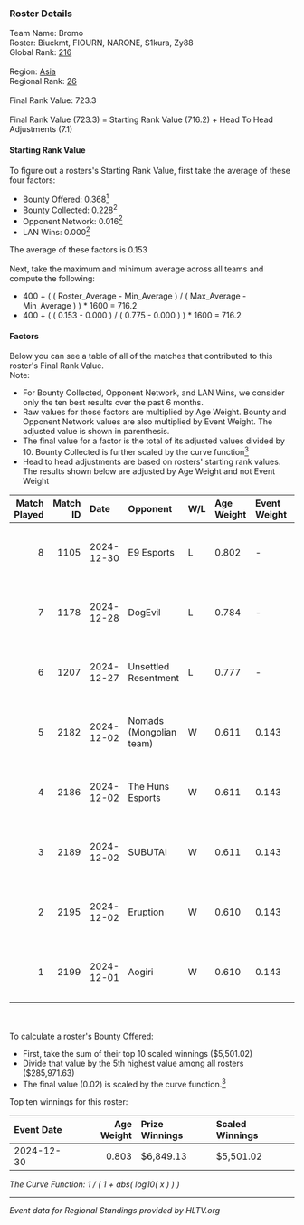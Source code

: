 ### Roster Details<br />
Team Name: Bromo<br />
Roster: Biuckmt, FIOURN, NARONE, S1kura, Zy88<br />
Global Rank: [216](../../standings_global_2025_02_28.md)<br />
<br />
Region: [Asia]( ../../standings_asia_2025_02_28.md)<br />
Regional Rank: [26]( ../../standings_asia_2025_02_28.md)<br />
<br />
Final Rank Value:  723.3<br />
<br />
Final Rank Value (723.3) = Starting Rank Value (716.2) + Head To Head Adjustments (7.1)<br />

#### Starting Rank Value<br />
To figure out a rosters's Starting Rank Value, first take the average of these four factors:<br />
- Bounty Offered: 0.368[<sup>1</sup>](#table2)
- Bounty Collected: 0.228[<sup>2</sup>](#table1)
- Opponent Network: 0.016[<sup>2</sup>](#table1)
- LAN Wins: 0.000[<sup>2</sup>](#table1)

The average of these factors is 0.153<br />
<br />
Next, take the maximum and minimum average across all teams and compute the following:<br />
- 400 + ( ( Roster_Average - Min_Average ) / ( Max_Average - Min_Average ) ) * 1600 = 716.2
- 400 + ( ( 0.153 - 0.000 ) / ( 0.775 - 0.000 ) ) * 1600 = 716.2


#### Factors<br />
Below you can see a table of all of the matches that contributed to this roster's Final Rank Value.<br />
Note:<br />

- For Bounty Collected, Opponent Network, and LAN Wins, we consider only the ten best results over the past 6 months.
- Raw values for those factors are multiplied by Age Weight. Bounty and Opponent Network values are also multiplied by Event Weight. The adjusted value is shown in parenthesis.
- The final value for a factor is the total of its adjusted values divided by 10. Bounty Collected is further scaled by the curve function[<sup>3</sup>](#curveFunction)
- Head to head adjustments are based on rosters' starting rank values. The results shown below are adjusted by Age Weight and not Event Weight
<span id="table1"></span><br />


| Match Played | Match ID | Date       | Opponent                | W/L | Age Weight | Event Weight | Bounty Collected | Opponent Network | LAN Wins  | H2H Adj. | Roster                                |
| -: | -: | :- | :- | :- | :- | :- | :- | :- | :- | -: | :- |
|            8 |     1105 | 2024-12-30 | E9 Esports              | L   | 0.802      | -            | -                | -                | -         |   -19.46 | Biuckmt, FIOURN, NARONE, S1kura, Zy88 |
|            7 |     1178 | 2024-12-28 | DogEvil                 | L   | 0.784      | -            | -                | -                | -         |    -8.74 | Biuckmt, FIOURN, NARONE, S1kura, Zy88 |
|            6 |     1207 | 2024-12-27 | Unsettled Resentment    | L   | 0.777      | -            | -                | -                | -         |   -10.11 | Biuckmt, FIOURN, NARONE, S1kura, Zy88 |
|            5 |     2182 | 2024-12-02 | Nomads (Mongolian team) | W   | 0.611      | 0.143        | 0.001 (0.000)    | 0.420 (0.037)    | 0 (0.000) |     8.87 | Biuckmt, FIOURN, NARONE, S1kura, Zy88 |
|            4 |     2186 | 2024-12-02 | The Huns Esports        | W   | 0.611      | 0.143        | 0.029 (0.003)    | 0.854 (0.075)    | 0 (0.000) |    15.58 | Biuckmt, FIOURN, NARONE, S1kura, Zy88 |
|            3 |     2189 | 2024-12-02 | SUBUTAI                 | W   | 0.611      | 0.143        | 0.001 (0.000)    | 0.062 (0.005)    | 0 (0.000) |     4.55 | Biuckmt, FIOURN, NARONE, S1kura, Zy88 |
|            2 |     2195 | 2024-12-02 | Eruption                | W   | 0.610      | 0.143        | 0.017 (0.001)    | 0.480 (0.042)    | 0 (0.000) |    13.72 | Biuckmt, FIOURN, NARONE, S1kura, Zy88 |
|            1 |     2199 | 2024-12-01 | Aogiri                  | W   | 0.610      | 0.143        | 0.000 (0.000)    | 0.000 (0.000)    | 0 (0.000) |     2.65 | Biuckmt, FIOURN, NARONE, S1kura, Zy88 |

<br />
<span id="table2"></span><br />
To calculate a roster's Bounty Offered:<br />

- First, take the sum of their top 10 scaled winnings ($5,501.02)
- Divide that value by the 5th highest value among all rosters ($285,971.63)
- The final value (0.02) is scaled by the curve function.[<sup>3</sup>](#curveFunction)

Top ten winnings for this roster:<br />

| Event Date | Age Weight | Prize Winnings | Scaled Winnings |
| :- | -: | :- | :- |
| 2024-12-30 |      0.803 | $6,849.13      | $5,501.02       |


<span id="curveFunction"></span>_The Curve Function: 1 / ( 1 + abs( log10( x ) ) )_<br />

---
_Event data for Regional Standings provided by HLTV.org_<br />
